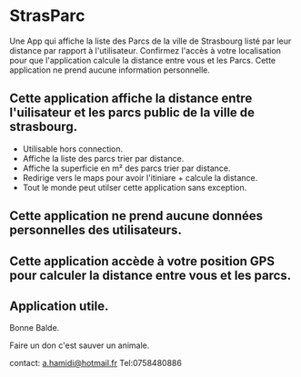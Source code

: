 # StrasParc
Une App qui affiche la liste des Parcs de la ville de Strasbourg listé par leur distance par rapport à l'utilisateur. 
Confirmez l'accès à votre localisation pour que l'application calcule la distance entre vous et les Parcs.
Cette application ne prend aucune information personnelle.

## Cette application affiche la distance entre l'uilisateur et les parcs public de la ville de strasbourg.

* Utilisable hors connection.
* Affiche la liste des parcs trier par distance.
* Affiche la superficie en m² des parcs trier par distance.
* Redirige vers le maps pour avoir l'itiniare +  calcule la distance.
* Tout le monde peut utilser cette application sans exception.

## Cette application ne prend aucune données personnelles des utilisateurs.
## Cette application accède à votre position GPS pour calculer la distance entre vous et les parcs.
## Application utile.

Bonne Balde.

Faire un don c'est sauver un animale. 

contact: a.hamidi@hotmail.fr
Tel:0758480886

